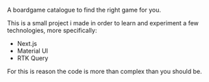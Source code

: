 A boardgame catalogue to find the right game for you.

This is a small project i made in order to learn and experiment a few technologies, more specifically:

- Next.js
- Material UI
- RTK Query

For this is reason the code is more than complex than you should be.
